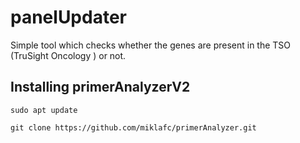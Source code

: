 # panelUpdater
Simple tool which checks whether the genes are present in the TSO (TruSight Oncology ) or not.

## Installing primerAnalyzerV2
```
sudo apt update

git clone https://github.com/miklafc/primerAnalyzer.git
```
